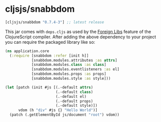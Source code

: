 # cljsjs/snabbdom
[](dependency)
```clojure
[cljsjs/snabbdom "0.7.4-3"] ;; latest release
```
[](/dependency)

This jar comes with `deps.cljs` as used by the [Foreign Libs][flibs] feature
of the ClojureScript compiler. After adding the above dependency to your project
you can require the packaged library like so:

```clojure
(ns application.core
  (:require [snabbdom :refer [init h]]
            [snabbdom.modules.attributes :as attrs]
            [snabbdom.modules.class :as class]
            [snabbdom.modules.eventlisteners :as el]
            [snabbdom.modules.props :as props]
            [snabbdom.modules.style :as style]))

(let [patch (init #js [(.-default attrs)
                       (.-default class)
                       (.-default el)
                       (.-default props)
                       (.-default style)])
      vdom (h "div" #js {} "Hello World")]
  (patch (.getElementById js/document "root") vdom))

```
[flibs]: https://clojurescript.org/reference/packaging-foreign-deps
